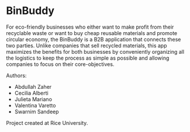 # BinBuddy
For eco-friendly businesses who either want to make profit from their recyclable waste or want to buy cheap reusable materials and promote circular economy, the BinBuddy is a B2B application that connects these two parties. Unlike companies that sell recycled materials, this app maximizes the benefits for both businesses by conveniently organizing all the logistics to keep the process as simple as possible and allowing companies to focus on their core-objectives.

Authors:
- Abdullah Zaher
- Cecilia Alberti
- Julieta Mariano
- Valentina Varetto
- Swarnim Sandeep

Project created at Rice University. 
